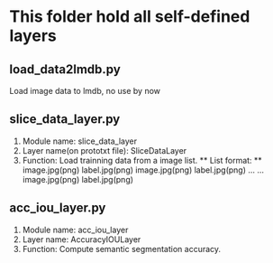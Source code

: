 # This folder hold all self-defined layers #



## load_data2lmdb.py ##
Load image data to lmdb, no use by now

## slice_data_layer.py ##
1. Module name: 
slice_data_layer
2. Layer name(on prototxt file): 
SliceDataLayer
3. Function: 
Load trainning data from a image list. 
** List format: ** 
image.jpg(png)  label.jpg(png)
image.jpg(png)  label.jpg(png)
    ...             ...
image.jpg(png)  label.jpg(png)

## acc_iou_layer.py ##
1. Module name:
acc_iou_layer
2. Layer name:
AccuracyIOULayer
3. Function: 
Compute semantic segmentation accuracy.


